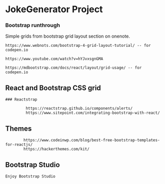 # JokeGenerator Project


### Bootstrap runthrough


Simple grids from bootstrap grid layout section on onenote.

    https://www.webnots.com/bootstrap-4-grid-layout-tutorial/ -- for codepen.io
    
    https://www.youtube.com/watch?v=hYJvxsgnGMA
    
    https://mdbootstrap.com/docs/react/layout/grid-usage/ -- for codepen.io
    


## React and Bootstrap CSS grid 
    
    ### Reactstrap
   
             https://reactstrap.github.io/components/alerts/
             https://www.sitepoint.com/integrating-bootstrap-with-react/
   

## Themes

            https://www.codeinwp.com/blog/best-free-bootstrap-templates-for-reactjs/
            https://hackerthemes.com/kit/


## Bootstrap Studio


    Enjoy Bootstrap Studio
